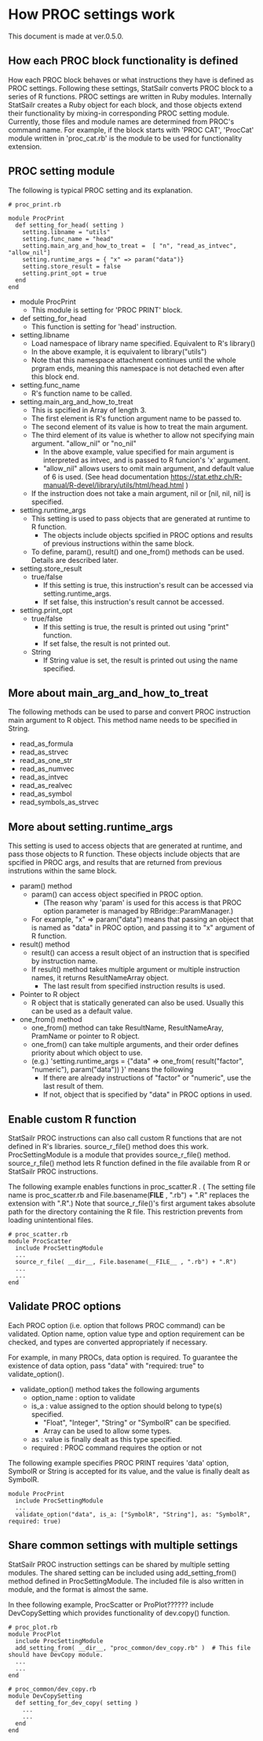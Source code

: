 # How PROC settings work

This document is made at ver.0.5.0.


## How each PROC block functionality is defined

How each PROC block behaves or what instructions they have is defined as PROC settings. Following these settings, StatSailr converts PROC block to a series of R functions. PROC settings are written in Ruby modules. Internally StatSailr creates a Ruby object for each block, and those objects extend their functionality by mixing-in corresponding PROC setting module. Currently, those files and module names are determined from PROC's command name. For example, if the block starts with 'PROC CAT', 'ProcCat' module written in 'proc_cat.rb' is the module to be used for functionality extension.


## PROC setting module

The following is typical PROC setting and its explanation.

```
# proc_print.rb

module ProcPrint
  def setting_for_head( setting )
    setting.libname = "utils"
    setting.func_name = "head"
    setting.main_arg_and_how_to_treat =  [ "n", "read_as_intvec", "allow_nil"]
    setting.runtime_args = { "x" => param("data")}
    setting.store_result = false
    setting.print_opt = true
  end
end
```

* module ProcPrint
    + This module is setting for 'PROC PRINT' block.
* def setting_for_head
    + This function is setting for 'head' instruction.
* setting.libname
    + Load namespace of library name specified. Equivalent to R's library()
    + In the above example, it is equivalent to library("utils")
    + Note that this namespace attachment continues until the whole prgram ends, meaning this namespace is not detached even after this block end.
* setting.func_name
    + R's function name to be called.
* setting.main_arg_and_how_to_treat
    + This is spcified in Array of length 3.
    + The first element is R's function argument name to be passed to.
    + The second element of its value is how to treat the main argument.
    + The third element of its value is whether to allow not specifying main argument. "allow_nil" or "no_nil"
        + In the above example, value specified for main argument is interpreted as intvec, and is passed to R funcion's 'x' argument. 
        + "allow_nil" allows users to omit main argument, and default value of 6 is used. (See head documentation https://stat.ethz.ch/R-manual/R-devel/library/utils/html/head.html ) 
    + If the instruction does not take a main argument, nil or [nil, nil, nil] is specified.
* setting.runtime_args
    + This setting is used to pass objects that are generated at runtime to R function.
        + The objects include objects spcified in PROC options and results of previous instructions within the same block.
    + To define, param(), result() and one_from() methods can be used. Details are described later.
* setting.store_result
    + true/false
        + If this setting is true, this instruction's result can be accessed via setting.runtime_args.
        + If set false, this instruction's result cannot be accessed.
* setting.print_opt
    + true/false
        + If this setting is true, the result is printed out using "print" function.
        + If set false, the result is not printed out.
    + String
        + If String value is set, the result is printed out using the name specified.


## More about main_arg_and_how_to_treat

The following methods can be used to parse and convert PROC instruction main argument to R object. This method name needs to be specified in String.

* read_as_formula
* read_as_strvec
* read_as_one_str
* read_as_numvec
* read_as_intvec
* read_as_realvec
* read_as_symbol
* read_symbols_as_strvec



## More about setting.runtime_args

This setting is used to access objects that are generated at runtime, and pass those objects to R function. These objects include objects that are spcified in PROC args, and results that are returned from previous instrutions within the same block.

* param() method
    + param() can access object specified in PROC option. 
      + (The reason why 'param' is used for this access is that PROC option parameter is managed by RBridge::ParamManager.)
    + For example, "x" => param("data") means that passing an object that is named as "data" in PROC option, and passing it to "x" argument of R function. 
* result() method
    + result() can access a result object of an instruction that is specified by instruction name.
    + If result() method takes multiple argument or multiple instruction names, it returns ResultNameArray object.
        + The last result from specified instruction results is used.
* Pointer to R object
    + R object that is statically generated can also be used. Usually this can be used as a default value.
* one_from() method
    + one_from() method can take ResultName, ResultNameAray, PramName or pointer to R object.
    + one_from() can take multiple arguments, and their order defines priority about which object to use.
    + (e.g.) 'setting.runtime_args = {"data" => one_from( result("factor", "numeric"), param("data")) }' means the following
        + If there are already instructions of "factor" or "numeric", use the last result of them.
        + If not, object that is specified by "data" in PROC options in used.


## Enable custom R function

StatSailr PROC instructions can also call custom R functions that are not defined in R's libraries. source_r_file() method does this work. ProcSettingModule is a module that provides source_r_file() method. source_r_file() method lets R function defined in the file available from R or StatSailr PROC instructions.

The following example enables functions in proc_scatter.R . ( The setting file name is proc_scatter.rb and File.basename(__FILE__ , ".rb") + ".R" replaces the extension with ".R".) Note that source_r_file()'s first argument takes absolute path for the directory containing the R file. This restriction prevents from loading unintentional files.

```
# proc_scatter.rb
module ProcScatter
  include ProcSettingModule
  ...
  source_r_file( __dir__, File.basename(__FILE__ , ".rb") + ".R")
  ...
  ...
end
```

## Validate PROC options

Each PROC option (i.e. option that follows PROC command) can be validated. Option name, option value type and option requirement can be checked, and types are converted appropriately if necessary.

For example, in many PROCs, data option is required. To guarantee the existence of data option, pass "data" with "required: true" to validate_option().

* validate_option() method takes the following arguments
    + option_name : option to validate
    + is_a : value assigned to the option should belong to type(s) specified.
        + "Float", "Integer", "String" or "SymbolR" can be specified.
        + Array can be used to allow some types.
    + as : value is finally dealt as this type specified.
    + required : PROC command requires the option or not

The following example specifies PROC PRINT requires 'data' option, SymbolR or String is accepted for its value, and the value is finally dealt as SymbolR.

```
module ProcPrint  
  include ProcSettingModule
  ...
  validate_option("data", is_a: ["SymbolR", "String"], as: "SymbolR", required: true)
```


## Share common settings with multiple settings

StatSailr PROC instruction settings can be shared by multiple setting modules. The shared setting can be included using add_setting_from() method defined in ProcSettingModule. The included file is also written in module, and the format is almost the same.

In thee following example, ProcScatter or ProPlot?????? include DevCopySetting which provides functionality of dev.copy() function. 


```
# proc_plot.rb
module ProcPlot
  include ProcSettingModule
  add_setting_from( __dir__, "proc_common/dev_copy.rb" )  # This file should have DevCopy module.
  ...
  ...
end

# proc_common/dev_copy.rb
module DevCopySetting
  def setting_for_dev_copy( setting )
    ...
    ...
  end
end
```


